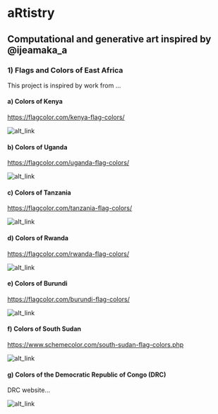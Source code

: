 # aRtistry

## Computational and generative art inspired by @ijeamaka_a

### 1) Flags and Colors of East Africa

This project is inspired by work from ...

#### a) Colors of Kenya
https://flagcolor.com/kenya-flag-colors/

![alt_link]()

#### b) Colors of Uganda
https://flagcolor.com/uganda-flag-colors/

![alt_link]()

#### c) Colors of Tanzania
https://flagcolor.com/tanzania-flag-colors/

![alt_link]()

#### d) Colors of Rwanda
https://flagcolor.com/rwanda-flag-colors/

![alt_link]()

#### e) Colors of Burundi
https://flagcolor.com/burundi-flag-colors/

![alt_link]()

#### f) Colors of South Sudan
https://www.schemecolor.com/south-sudan-flag-colors.php

![alt_link]()

#### g) Colors of the Democratic Republic of Congo (DRC)
DRC website...

![alt_link]()
